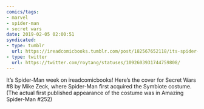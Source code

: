 ```yaml
---
comics/tags:
- marvel
- spider-man
- secret wars
date: 2019-02-05 02:00:51
syndicated:
- type: tumblr
  url: https://ireadcomicbooks.tumblr.com/post/182567652118/its-spider-man-week-on-ireadcomicbooks-heres
- type: twitter
  url: https://twitter.com/roytang/statuses/1092603931744759808/
---
```


<p>It’s Spider-Man week on ireadcomicbooks! Here’s the cover for Secret Wars #8 by Mike Zeck, where Spider-Man first acquired the Symbiote costume. (The actual first published appearance of the costume was in Amazing Spider-Man #252)<br/></p>